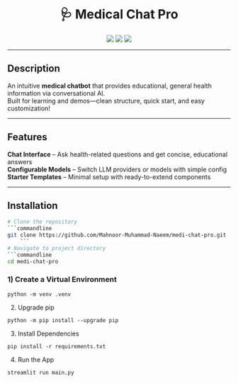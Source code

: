 <h1 align="center">🩺 Medical Chat Pro</h1>

<p align="center">
  <img src="https://img.shields.io/github/stars/Mahnoor-Muhammad-Naeem/medi-chat-pro?style=social">
  <img src="https://img.shields.io/github/forks/Mahnoor-Muhammad-Naeem/medi-chat-pro?style=social">
  <img src="https://img.shields.io/github/license/Mahnoor-Muhammad-Naeem/medi-chat-pro">
</p>

---

## Description  
An intuitive **medical chatbot** that provides educational, general health information via conversational AI.  
Built for learning and demos—clean structure, quick start, and easy customization!  

---

## Features  
**Chat Interface** – Ask health-related questions and get concise, educational answers  
**Configurable Models** – Switch LLM providers or models with simple config  
**Starter Templates** – Minimal setup with ready-to-extend components  


---

## Installation  

```bash
# Clone the repository
```commandline
git clone https://github.com/Mahnoor-Muhammad-Naeem/medi-chat-pro.git
    ```
# Navigate to project directory
```commandline
cd medi-chat-pro
```
### 1) Create a Virtual Environment
```commandline
python -m venv .venv
```
2) Upgrade pip
```commandline
python -m pip install --upgrade pip
```
3) Install Dependencies
```commandline
pip install -r requirements.txt
```
4) Run the App
```commandline
streamlit run main.py
```
